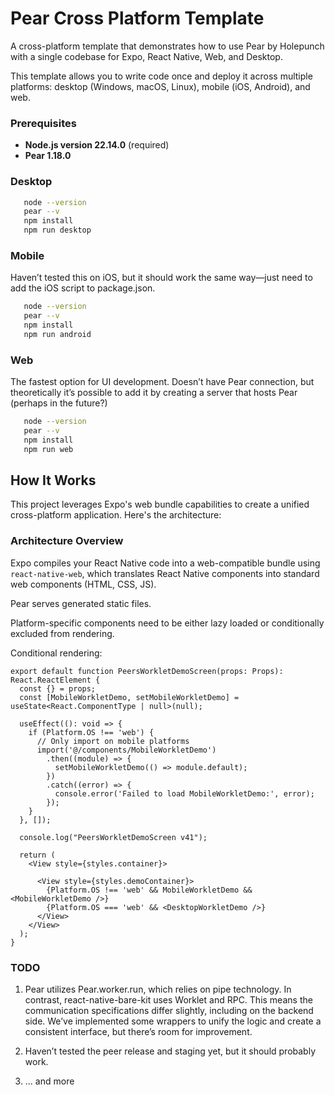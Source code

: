 # Pear Cross Platform Template

A cross-platform template that demonstrates how to use Pear by Holepunch with a single codebase for Expo, React Native, Web, and Desktop.

This template allows you to write code once and deploy it across multiple platforms: desktop (Windows, macOS, Linux), mobile (iOS, Android), and web.

### Prerequisites

- **Node.js version 22.14.0** (required)
- **Pear 1.18.0**

### Desktop

```bash
   node --version
   pear --v
   npm install
   npm run desktop
```

### Mobile

Haven’t tested this on iOS, but it should work the same way—just need to add the iOS script to package.json.

```bash
   node --version
   pear --v
   npm install
   npm run android
```

### Web

The fastest option for UI development. Doesn’t have Pear connection, but theoretically it’s possible to add it by creating a server that hosts Pear (perhaps in the future?)

```bash
   node --version
   pear --v
   npm install
   npm run web
```

## How It Works

This project leverages Expo's web bundle capabilities to create a unified cross-platform application. Here's the architecture:

### Architecture Overview

Expo compiles your React Native code into a web-compatible bundle using `react-native-web`, which translates React Native components into standard web components (HTML, CSS, JS).

Pear serves generated static files.

Platform-specific components need to be either lazy loaded or conditionally excluded from rendering.

Conditional rendering:

```
export default function PeersWorkletDemoScreen(props: Props): React.ReactElement {
  const {} = props;
  const [MobileWorkletDemo, setMobileWorkletDemo] = useState<React.ComponentType | null>(null);

  useEffect((): void => {
    if (Platform.OS !== 'web') {
      // Only import on mobile platforms
      import('@/components/MobileWorkletDemo')
        .then((module) => {
          setMobileWorkletDemo(() => module.default);
        })
        .catch((error) => {
          console.error('Failed to load MobileWorkletDemo:', error);
        });
    } 
  }, []);

  console.log("PeersWorkletDemoScreen v41");

  return (
    <View style={styles.container}>
      
      <View style={styles.demoContainer}>
        {Platform.OS !== 'web' && MobileWorkletDemo && <MobileWorkletDemo />}
        {Platform.OS === 'web' && <DesktopWorkletDemo />}
      </View>
    </View>
  );
}
```

### TODO

1. Pear utilizes Pear.worker.run, which relies on pipe technology. In contrast, react-native-bare-kit uses Worklet and RPC. This means the communication specifications differ slightly, including on the backend side. We’ve implemented some wrappers to unify the logic and create a consistent interface, but there’s room for improvement.

2. Haven’t tested the peer release and staging yet, but it should probably work.

3. ... and more